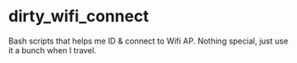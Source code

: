 # dirty_wifi_connect
Bash scripts that helps me ID &amp; connect to Wifi AP. Nothing special, just use it a bunch when I travel.
